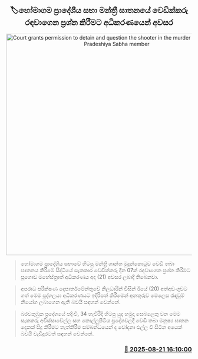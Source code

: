 <p align='center'><b><h2 align='center' title='Court grants permission to detain and question the shooter in the murder of Homagama Pradeshiya Sabha member'>🏷හෝමාගම ප්‍රාදේශීය සභා මන්ත්‍රී ඝාතනයේ වෙඩික්කරු රඳවාගෙන ප්‍රශ්න කිරීමට අධිකරණයෙන් අවසර</h2></b></p>
<p align='center'><img src='https://helakuru.sgp1.cdn.digitaloceanspaces.com/esana/images/lib/court-2.jpg' width='600' alt='Court grants permission to detain and question the shooter in the murder of Homagama Pradeshiya Sabha member'></p>

> හෝමාගම ප්‍රාදේශීය සභාවේ හිටපු මන්ත්‍රී ශාන්ත මුදුන්කොටුව වෙඩි තබා ඝාතනය කිරීමේ සිද්ධියේ සැකකාර වෙඩික්කරු දින 07ක් රඳවාගෙන ප්‍රශ්න කිරීමට පූගොඩ මහේස්ත්‍රාත් අධිකරණය අද (21) අවසර ලබාදී තිබෙනවා.

> අපරාධ පරීක්ෂණ දෙපාර්තමේන්තුවේ නිලධාරින් විසින් ඊයේ (20) අත්අඩංගුවට ගත් මෙම පුද්ගලයා අධිකරණයට ඉදිරිපත් කිරීමෙන් අනතුරුව මෙලෙස රැඳවුම් නියෝග ලබාගෙන ඇති බවයි සඳහන් වෙන්නේ.

> බරවකුඹුක ප්‍රදේශයේ පදිංචි, 34 හැවිරිදි හිටපු යුද හමුදා සෙබලෙකු වන මෙම සැකකරු අවිස්සාවේල්ල සහ කොල්ලුපිටිය ප්‍රදේශවලදී වෙඩි තබා මනුෂ්‍ය ඝාතන දෙකක් සිදු කිරීමට තැත්කිරීම සම්බන්ධයෙන් ද චෝදනා එල්ල වී සිටින අයෙක් බවයි වැඩිදුරටත් සඳහන් වෙන්නේ.



<h3 align='right'><a href='https://www.helakuru.lk/esana/p/112917/'>📅 2025-08-21 16:10:00</a></h3>
